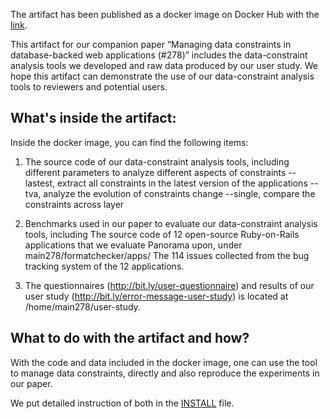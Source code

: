 The artifact has been published as a docker image on Docker Hub with the [link](http://bit.ly/docker-image-278).  

This artifact for our companion paper “Managing data constraints in database-backed web applications (#278)” includes the data-constraint analysis tools we developed and raw data produced by our user study. 
We hope this artifact can demonstrate the use of our data-constraint analysis tools to reviewers and potential users.


## What's inside the artifact:

Inside the docker image, you can find the following items:

1. The source code of our data-constraint analysis tools, including different parameters to analyze different aspects of constraints
  --lastest, extract all constraints in the latest version of the applications
  --tva, analyze the evolution of constraints change
  --single, compare the constraints across layer 
  
2. Benchmarks used in our paper to evaluate our data-constraint analysis tools, including
The source code of 12 open-source Ruby-on-Rails applications that we evaluate Panorama upon, under main278/formatchecker/apps/
The 114 issues collected from the bug tracking system of the 12 applications.

3. The questionnaires (http://bit.ly/user-questionnaire) and results of our user study (http://bit.ly/error-message-user-study) is located at /home/main278/user-study.

## What to do with the artifact and how?

With the code and data included in the docker image, one can use the tool to manage data constraints, directly and also reproduce the experiments in our paper. 

We put detailed instruction of both in the [INSTALL](https://github.com/manageconstraints/rose6icse/blob/master/submissions/available/junwenyang/README.md) file. 
